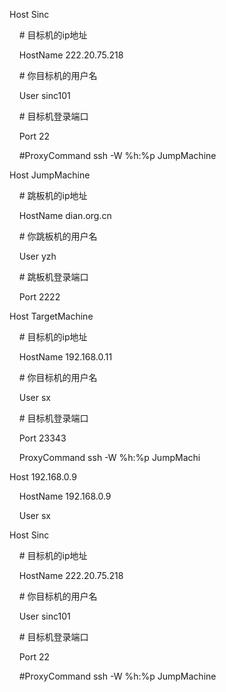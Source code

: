Host Sinc

    # 目标机的ip地址

    HostName 222.20.75.218

    # 你目标机的用户名

    User sinc101

    # 目标机登录端口

    Port 22

    #ProxyCommand ssh -W %h:%p JumpMachine



Host JumpMachine

    # 跳板机的ip地址

    HostName dian.org.cn

    # 你跳板机的用户名

    User yzh

    # 跳板机登录端口

    Port 2222

  

Host TargetMachine

    # 目标机的ip地址

    HostName 192.168.0.11

    # 你目标机的用户名

    User sx

    # 目标机登录端口

    Port 23343

    ProxyCommand ssh -W %h:%p JumpMachi


Host 192.168.0.9

    HostName 192.168.0.9

    User sx

  

Host Sinc

    # 目标机的ip地址

    HostName 222.20.75.218

    # 你目标机的用户名

    User sinc101

    # 目标机登录端口

    Port 22

    #ProxyCommand ssh -W %h:%p JumpMachine